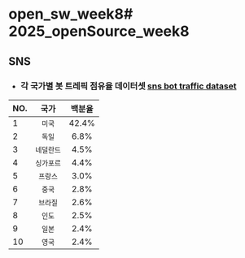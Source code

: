 # open_sw_week8# 2025_openSource_week8

## SNS

- ### 각 국가별 봇 트레픽 점유율 데이터셋  [sns bot traffic dataset](https://radar.cloudflare.com/ko-kr/bots)

|NO.|국가|백분율|
|---|:---:|:---:|
|1|`미국`|42.4%|
|2|`독일`|6.8%|
|3|`네덜란드`|4.5%|
|4|`싱가포르`|4.4%|
|5|`프랑스`|3.0%|
|6|`중국`|2.8%|
|7|`브라질`|2.6%|
|8|`인도`|2.5%|
|9|`일본`|2.4%|
|10|`영국`|2.4%|